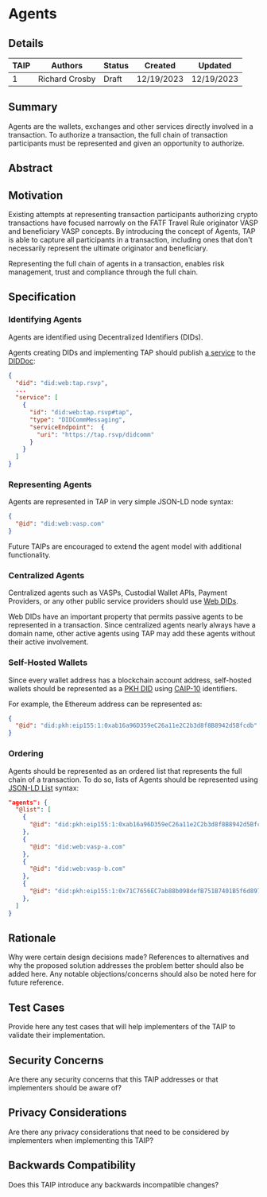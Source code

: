 # Agents

## Details

| TAIP | Authors        | Status | Created    | Updated    |
| ---- | -------------- | ------ | ---------- | ---------- |
| 1    | Richard Crosby | Draft  | 12/19/2023 | 12/19/2023 |

## Summary

Agents are the wallets, exchanges and other services directly involved in a transaction. To authorize a transaction, the full chain of transaction participants must be represented and given an opportunity to authorize.

## Abstract

## Motivation

Existing attempts at representing transaction participants authorizing crypto transactions have focused narrowly on the FATF Travel Rule originator VASP and beneficiary VASP concepts. By introducing the concept of Agents, TAP is able to capture all participants in a transaction, including ones that don't necessarily represent the ultimate originator and beneficiary.

Representing the full chain of agents in a transaction, enables risk management, trust and compliance through the full chain.

## Specification

### Identifying Agents

Agents are identified using Decentralized Identifiers (DIDs).

Agents creating DIDs and implementing TAP should publish [a service](https://www.w3.org/TR/did-core/#dfn-service) to the [DIDDoc](https://www.w3.org/TR/did-core/#dfn-did-documents):

```json
{
  "did": "did:web:tap.rsvp",
  ...
  "service": [
    {
      "id": "did:web:tap.rsvp#tap",
      "type": "DIDCommMessaging",
      "serviceEndpoint":  {
        "uri": "https://tap.rsvp/didcomm"
      }
    }
  ]
}
```

### Representing Agents

Agents are represented in TAP in very simple JSON-LD node syntax:

```json
{
  "@id": "did:web:vasp.com"
}
```

Future TAIPs are encouraged to extend the agent model with additional functionality.

### Centralized Agents

Centralized agents such as VASPs, Custodial Wallet APIs, Payment Providers, or any other public service providers should use [Web DIDs](https://w3c-ccg.github.io/did-method-web/).

Web DIDs have an important property that permits passive agents to be represented in a transaction. Since centralized agents nearly always have a domain name, other active agents using TAP may add these agents without their active involvement.

### Self-Hosted Wallets

Since every wallet address has a blockchain account address, self-hosted wallets should be represented as a [PKH DID](https://github.com/w3c-ccg/did-pkh/blob/main/did-pkh-method-draft.md) using [CAIP-10](https://chainagnostic.org/CAIPs/caip-10) identifiers.

For example, the Ethereum address can be represented as:

```json
{
  "@id": "did:pkh:eip155:1:0xab16a96D359eC26a11e2C2b3d8f8B8942d5Bfcdb"
}
```

### Ordering

Agents should be represented as an ordered list that represents the full chain of a transaction. To do so, lists of Agents should be represented using [JSON-LD List](https://www.w3.org/TR/json-ld11/#lists) syntax:

```json
"agents": {
  "@list": [
    {
      "@id": "did:pkh:eip155:1:0xab16a96D359eC26a11e2C2b3d8f8B8942d5Bfcdb"
    },
    {
      "@id": "did:web:vasp-a.com"
    },
    {
      "@id": "did:web:vasp-b.com"
    },
    {
      "@id": "did:pkh:eip155:1:0x71C7656EC7ab88b098defB751B7401B5f6d8976F"
    },
  ]
}
```

## Rationale

Why were certain design decisions made? References to alternatives and why the proposed solution addresses the problem better should also be added here. Any notable objections/concerns should also be noted here for future reference.

## Test Cases

Provide here any test cases that will help implementers of the TAIP to validate their implementation.

## Security Concerns

Are there any security concerns that this TAIP addresses or that implementers should be aware of?

## Privacy Considerations

Are there any privacy considerations that need to be considered by implementers when implementing this TAIP?

## Backwards Compatibility

Does this TAIP introduce any backwards incompatible changes?

